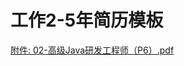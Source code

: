 # 工作2-5年简历模板

[附件: 02-高级Java研发工程师（P6）.pdf](./attachments/UOsUv7JGdDqDjobp/02-高级Java研发工程师（P6）.pdf)




